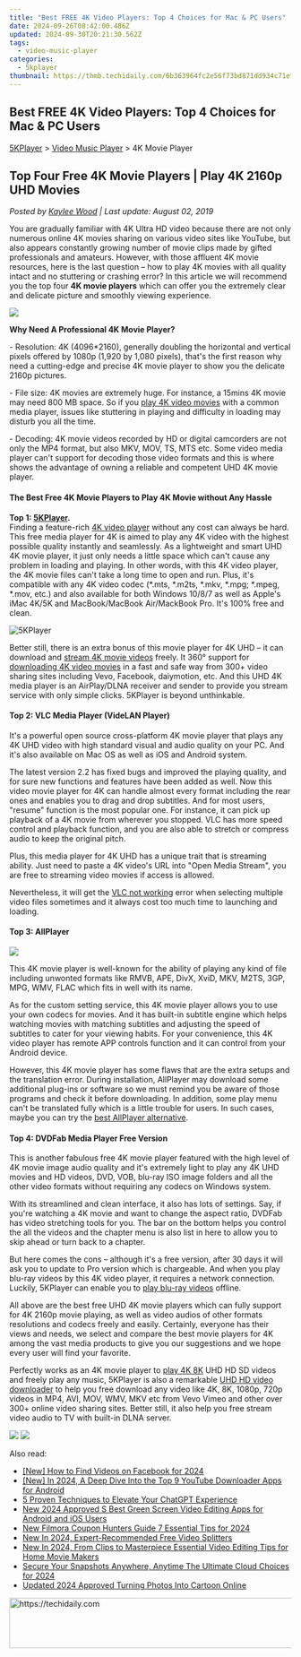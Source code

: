 ```yaml
---
title: "Best FREE 4K Video Players: Top 4 Choices for Mac & PC Users"
date: 2024-09-26T08:42:00.486Z
updated: 2024-09-30T20:21:30.562Z
tags:
  - video-music-player
categories:
  - 5kplayer
thumbnail: https://thmb.techidaily.com/6b363964fc2e56f73bd871dd934c71ef94eb37eb3e4be61bfc1959bf2c673820.jpg
---
```


## Best FREE 4K Video Players: Top 4 Choices for Mac & PC Users

[5KPlayer](https://tools.techidaily.com/5kplayer/products/) \> [Video Music Player](https://tools.techidaily.com/5kplayer/video-music-player/) \> 4K Movie Player

## Top Four Free 4K Movie Players | Play 4K 2160p UHD Movies

 _Posted by [Kaylee Wood](https://www.quora.com/profile/Amanda-Hu-21) | Last update: August 02, 2019_

You are gradually familiar with 4K Ultra HD video because there are not only numerous online 4K movies sharing on various video sites like YouTube, but also appears constantly growing number of movie clips made by gifted professionals and amateurs. However, with those affluent 4K movie resources, here is the last question – how to play 4K movies with all quality intact and no stuttering or crashing error? In this article we will recommend you the top four **4K movie players** which can offer you the extremely clear and delicate picture and smoothly viewing experience.

![](https://www.5kplayer.com/video-music-player/img/5kp-free-4k-movie-player-01.jpg) 

**Why Need A Professional 4K Movie Player?**

\- Resolution: 4K (4096\*2160), generally doubling the horizontal and vertical pixels offered by 1080p (1,920 by 1,080 pixels), that's the first reason why need a cutting-edge and precise 4K movie player to show you the delicate 2160p pictures.

 \- File size: 4K movies are extremely huge. For instance, a 15mins 4K movie may need 800 MB space. So if you [play 4K video movies](https://tools.techidaily.com/5kplayer/video-music-player/) with a common media player, issues like stuttering in playing and difficulty in loading may disturb you all the time.

\- Decoding: 4K movie videos recorded by HD or digital camcorders are not only the MP4 format, but also MKV, MOV, TS, MTS etc. Some video media player can't support for decoding those video formats and this is where shows the advantage of owning a reliable and competent UHD 4K movie player.

#### **The Best Free 4K Movie Players to Play 4K Movie without Any Hassle**

**Top 1: [5KPlayer](https://tools.techidaily.com/5kplayer/products/).**  
 Finding a feature-rich [4K video player](https://tools.techidaily.com/5kplayer/video-music-player/) without any cost can always be hard. This free media player for 4K is aimed to play any 4K video with the highest possible quality instantly and seamlessly. As a lightweight and smart UHD 4K movie player, it just only needs a little space which can't cause any problem in loading and playing. In other words, with this 4K video player, the 4K movie files can't take a long time to open and run. Plus, it's compatible with any 4K video codec (\*.mts, \*.m2ts, \*.mkv, \*.mpg; \*.mpeg, \*.mov, etc.) and also available for both Windows 10/8/7 as well as Apple's iMac 4K/5K and MacBook/MacBook Air/MackBook Pro. It's 100% free and clean.

![5KPlayer](https://www.5kplayer.com/video-music-player/img/5kp-free-4k-movie-player-02.jpg) 

Better still, there is an extra bonus of this movie player for 4K UHD – it can download and [stream 4K movie videos](https://tools.techidaily.com/5kplayer/airplay/) freely. It 360° support for [downloading 4K video movies](https://tools.techidaily.com/5kplayer/youtube-download/) in a fast and safe way from 300+ video sharing sites including Vevo, Facebook, daiymotion, etc. And this UHD 4K media player is an AirPlay/DLNA receiver and sender to provide you stream service with only simple clicks. 5KPlayer is beyond unthinkable.

#### **Top 2: VLC Media Player (VideLAN Player)**

It's a powerful open source cross-platform 4K movie player that plays any 4K UHD video with high standard visual and audio quality on your PC. And it's also available on Mac OS as well as iOS and Android system.

The latest version 2.2 has fixed bugs and improved the playing quality, and for sure new functions and features have been added as well. Now this video movie player for 4K can handle almost every format including the rear ones and enables you to drag and drop subtitles. And for most users, "resume" function is the most popular one. For instance, it can pick up playback of a 4K movie from wherever you stopped. VLC has more speed control and playback function, and you are also able to stretch or compress audio to keep the original pitch.

Plus, this media player for 4K UHD has a unique trait that is streaming ability. Just need to paste a 4K video's URL into "Open Media Stream", you are free to streaming video movies if access is allowed.

Nevertheless, it will get the [VLC not working](https://tools.techidaily.com/5kplayer/video-music-player/) error when selecting multiple video files sometimes and it always cost too much time to launching and loading.

#### **Top 3: AllPlayer**

![](https://www.5kplayer.com/video-music-player/img/5kp-free-4k-movie-player-03.jpg) 

This 4K movie player is well-known for the ability of playing any kind of file including unwonted formats like RMVB, APE, DivX, XviD, MKV, M2TS, 3GP, MPG, WMV, FLAC which fits in well with its name.

As for the custom setting service, this 4K movie player allows you to use your own codecs for movies. And it has built-in subtitle engine which helps watching movies with matching subtitles and adjusting the speed of subtitles to cater for your viewing habits. For your convenience, this 4K video player has remote APP controls function and it can control from your Android device.

However, this 4K movie player has some flaws that are the extra setups and the translation error. During installation, AllPlayer may download some additional plug-ins or software so we must remind you be aware of those programs and check it before downloading. In addition, some play menu can't be translated fully which is a little trouble for users. In such cases, maybe you can try the [best AllPlayer alternative](https://tools.techidaily.com/5kplayer/video-music-player/).

#### **Top 4: DVDFab Media Player Free Version**

This is another fabulous free 4K movie player featured with the high level of 4K movie image audio quality and it's extremely light to play any 4K UHD movies and HD videos, DVD, VOB, blu-ray ISO image folders and all the other video formats without requiring any codecs on Windows system.

With its streamlined and clean interface, it also has lots of settings. Say, if you're watching a 4K movie and want to change the aspect ratio, DVDFab has video stretching tools for you. The bar on the bottom helps you control the all the videos and the chapter menu is also list in here to allow you to skip ahead or turn back to a chapter.

But here comes the cons – although it's a free version, after 30 days it will ask you to update to Pro version which is chargeable. And when you play blu-ray videos by this 4K video player, it requires a network connection. Luckily, 5KPlayer can enable you to [play blu-ray videos](https://tools.techidaily.com/5kplayer/video-music-player/) offline.

All above are the best free UHD 4K movie players which can fully support for 4K 2160p movie playing, as well as video audios of other formats resolutions and codecs freely and easily. Certainly, everyone has their views and needs, we select and compare the best movie players for 4K among the vast media products to give you our suggestions and we hope every user will find your favorite.

Perfectly works as an 4K movie player to [play 4K 8K](https://tools.techidaily.com/5kplayer/video-music-player/) UHD HD SD videos and freely play any music, 5KPlayer is also a remarkable [UHD HD video downloader](https://tools.techidaily.com/5kplayer/youtube-download/) to help you free download any video like 4K, 8K, 1080p, 720p videos in MP4, AVI, MOV, WMV, MKV etc from Vevo Vimeo and other over 300+ online video sharing sites. Better still, it also help you free stream video audio to TV with built-in DLNA server.

[![](https://www.5kplayer.com/video-music-player/../button/freedownwhitewin.png)](https://tools.techidaily.com/5kplayer/products/) [![](https://www.5kplayer.com/video-music-player/../button/freedownbackmac.png)](https://tools.techidaily.com/5kplayer/products/)

<ins class="adsbygoogle"
     style="display:block"
     data-ad-format="autorelaxed"
     data-ad-client="ca-pub-7571918770474297"
     data-ad-slot="1223367746"></ins>

<ins class="adsbygoogle"
     style="display:block"
     data-ad-client="ca-pub-7571918770474297"
     data-ad-slot="8358498916"
     data-ad-format="auto"
     data-full-width-responsive="true"></ins>

<span class="atpl-alsoreadstyle">Also read:</span>
<div><ul>
<li><a href="https://facebook-video-content.techidaily.com/new-how-to-find-videos-on-facebook-for-2024/"><u>[New] How to Find Videos on Facebook for 2024</u></a></li>
<li><a href="https://facebook-video-share.techidaily.com/new-in-2024-a-deep-dive-into-the-top-9-youtube-downloader-apps-for-android/"><u>[New] In 2024, A Deep Dive Into the Top 9 YouTube Downloader Apps for Android</u></a></li>
<li><a href="https://tech-savvy.techidaily.com/5-proven-techniques-to-elevate-your-chatgpt-experience/"><u>5 Proven Techniques to Elevate Your ChatGPT Experience</u></a></li>
<li><a href="https://video-creation-software.techidaily.com/new-2024-approved-s-best-green-screen-video-editing-apps-for-android-and-ios-users/"><u>New 2024 Approved S Best Green Screen Video Editing Apps for Android and iOS Users</u></a></li>
<li><a href="https://video-creation-software.techidaily.com/new-filmora-coupon-hunters-guide-7-essential-tips-for-2024/"><u>New Filmora Coupon Hunters Guide 7 Essential Tips for 2024</u></a></li>
<li><a href="https://video-creation-software.techidaily.com/new-in-2024-expert-recommended-free-video-splitters/"><u>New In 2024, Expert-Recommended Free Video Splitters</u></a></li>
<li><a href="https://video-creation-software.techidaily.com/new-in-2024-from-clips-to-masterpiece-essential-video-editing-tips-for-home-movie-makers/"><u>New In 2024, From Clips to Masterpiece Essential Video Editing Tips for Home Movie Makers</u></a></li>
<li><a href="https://extra-approaches.techidaily.com/secure-your-snapshots-anywhere-anytime-the-ultimate-cloud-choices-for-2024/"><u>Secure Your Snapshots Anywhere, Anytime The Ultimate Cloud Choices for 2024</u></a></li>
<li><a href="https://video-ai-editor.techidaily.com/updated-2024-approved-turning-photos-into-cartoon-online/"><u>Updated 2024 Approved Turning Photos Into Cartoon Online</u></a></li>
</ul></div>

<!-- affiliate ads begin -->
<a href="https://unicoeye.pxf.io/c/5597632/2134241/18498" target="_top" id="2134241">
  <img src="//a.impactradius-go.com/display-ad/18498-2134241" border="0" alt="https://techidaily.com" width="728" height="90"/>
</a>
<img height="0" width="0" src="https://unicoeye.pxf.io/i/5597632/2134241/18498" style="position:absolute;visibility:hidden;" border="0" />
<!-- affiliate ads end -->

